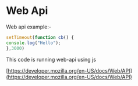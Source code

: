 # Web Api

Web api example:-

```jsx
setTimeout(function cb() {
console.log("Hello");
},3000)
```

This code is running web-api using js

[https://developer.mozilla.org/en-US/docs/Web/API](https://developer.mozilla.org/en-US/docs/Web/API)